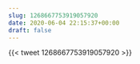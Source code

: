 ```yaml
---
slug: 1268667753919057920
date: 2020-06-04 22:15:37+00:00
draft: false
---
```


{{< tweet 1268667753919057920 >}}
